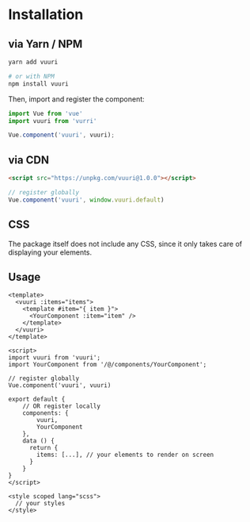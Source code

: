 # Installation

## via Yarn / NPM

```bash
yarn add vuuri

# or with NPM
npm install vuuri
```

Then, import and register the component:

```js
import Vue from 'vue'
import vuuri from 'vurri'

Vue.component('vuuri', vuuri);
```

## via CDN
```html
<script src="https://unpkg.com/vuuri@1.0.0"></script>
```

```js
// register globally
Vue.component('vuuri', window.vuuri.default)
```

## CSS

The package itself does not include any CSS, since it only takes care of displaying your elements.

## Usage

```vue
<template>
  <vuuri :items="items">
    <template #item="{ item }">
      <YourComponent :item="item" />
    </template>
  </vuuri>
</template>

<script>
import vuuri from 'vuuri';
import YourComponent from '/@/components/YourComponent';

// register globally
Vue.component('vuuri', vuuri)

export default {
    // OR register locally
    components: { 
        vuuri,
        YourComponent
    },
    data () {
      return {
        items: [...], // your elements to render on screen
      }
    }
}
</script>

<style scoped lang="scss">
  // your styles
</style>
```